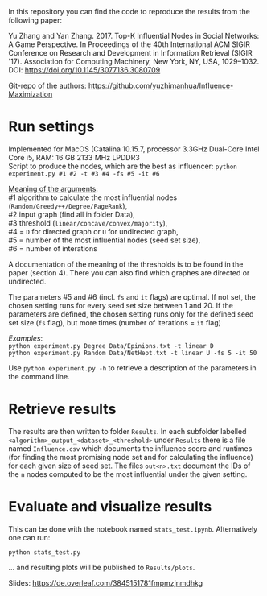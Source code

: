 
In this repository you can find the code to reproduce the results from the following paper:

Yu Zhang and Yan Zhang. 2017. Top-K Influential Nodes in Social Networks: A Game Perspective. In Proceedings of the 40th International ACM SIGIR Conference on Research and Development in Information Retrieval (SIGIR '17). Association for Computing Machinery, New York, NY, USA, 1029–1032. DOI: https://doi.org/10.1145/3077136.3080709

Git-repo of the authors: https://github.com/yuzhimanhua/Influence-Maximization

# Run settings

Implemented for MacOS (Catalina 10.15.7, processor 3.3GHz Dual-Core Intel Core i5, RAM: 16 GB 2133 MHz LPDDR3 <br>
Script to produce the nodes, which are the best as influencer:
`python experiment.py #1 #2 -t #3 #4 -fs #5 -it #6`

<ins>Meaning of the arguments</ins>:<br>
#1 algorithm to calculate the most influential nodes (`Random/Greedy++/Degree/PageRank`), <br>
#2 input graph (find all in folder Data), <br>
#3 threshold (`linear/concave/convex/majority`), <br>
#4 = `D` for directed graph or `U` for undirected graph, <br>
#5 = number of the most influential nodes (seed set size),<br>
#6 = number of interations

A documentation of the meaning of the thresholds is to be found in the paper (section 4). There you can also find which graphes are directed or undirected. 

The parameters #5 and #6 (incl. `fs` and `it` flags) are optimal. If not set, the chosen setting runs for every seed set size between 1 and 20. If the parameters are defined, the chosen setting runs only for the defined seed set size (`fs` flag), but more times (number of iterations = `it` flag)

_Examples_:<br>
`python experiment.py Degree Data/Epinions.txt -t linear D`<br>
`python experiment.py Random Data/NetHept.txt -t linear U -fs 5 -it 50`

Use `python experiment.py -h` to retrieve a description of the parameters in the command line.

# Retrieve results

The results are then written to folder `Results`. In each subfolder labelled `<algorithm>_output_<dataset>_<threshold>` under `Results` there is a file named `Influence.csv` which documents the influence score and runtimes (for finding the most promising node set and for calculating the influence) for each given size of seed set. The files `out<n>.txt` document the IDs of the `n` nodes computed to be the most influential under the given setting.

# Evaluate and visualize results

This can be done with the notebook named `stats_test.ipynb`. Alternatively one can run:

`python stats_test.py`

... and resulting plots will be published to `Results/plots`.

Slides: https://de.overleaf.com/3845151781fmpmzjnmdhkg
